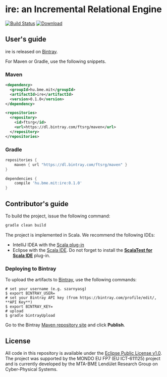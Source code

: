 # ire: an Incremental Relational Engine

[![Build Status](https://travis-ci.org/FTSRG/ire.svg)](https://travis-ci.org/FTSRG/ire) [ ![Download](https://api.bintray.com/packages/ftsrg-open/maven/ire/images/download.svg) ](https://bintray.com/ftsrg-open/maven/ire/_latestVersion)

## User's guide

ire is released on [Bintray](https://bintray.com/ftsrg/maven/ire).

For Maven or Gradle, use the following snippets.

### Maven

```xml
<dependency>
  <groupId>hu.bme.mit</groupId>
  <artifactId>ire</artifactId>
  <version>0.1.0</version>
</dependency>

<repositories>
  <repository>
    <id>ftsrg</id>
    <url>https://dl.bintray.com/ftsrg/maven</url>
  </repository>
</repositories>
```

### Gradle

```groovy
repositories {
	maven { url "https://dl.bintray.com/ftsrg/maven" }
}

dependencies {
	compile 'hu.bme.mit:ire:0.1.0'
}
```

## Contributor's guide

To build the project, issue the following command:

```bash
gradle clean build
```

The project is implemented in Scala. We recommend the following IDEs:
* IntelliJ IDEA with the [Scala plug-in](https://plugins.jetbrains.com/plugin/?id=1347)
* Eclipse with the [Scala IDE](http://scala-ide.org/). Do not forget to install the [**ScalaTest for Scala IDE**](http://www.scalatest.org/user_guide/using_scalatest_with_eclipse) plug-in.

### Deploying to Bintray

To upload the artifacts to [Bintray](https://bintray.com/ftsrg/maven/ire), use the following commands:

```
# set your username (e.g. szarnyasg)
$ export BINTRAY_USER=
# set your Bintray API key (from https://bintray.com/profile/edit/, **API Key**)
$ export BINTRAY_KEY=
# upload
$ gradle bintrayUpload
```

Go to the Bintray [Maven repository site](https://bintray.com/ftsrg/maven) and click **Publish**.

## License

All code in this repository is available under the [Eclipse Public License v1.0](http://www.eclipse.org/legal/epl-v10.html). The project was supported by the MONDO EU FP7 (EU ICT-611125) project and is currently developed by the MTA-BME Lendület Research Group on Cyber-Physical Systems.
